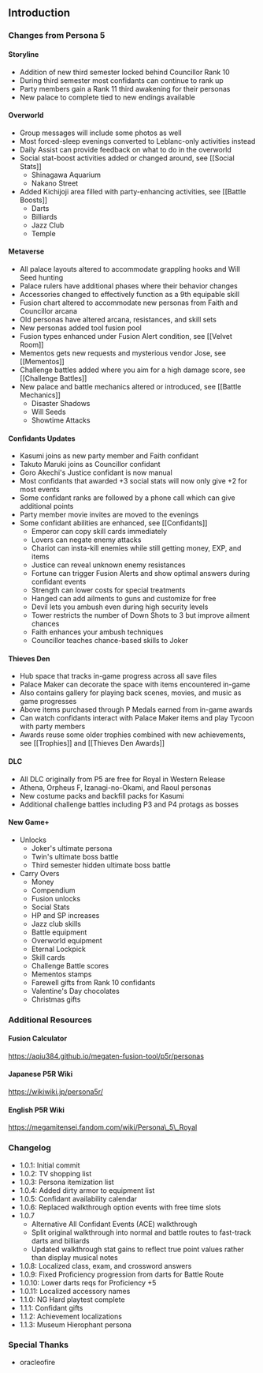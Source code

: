 ## Introduction
### Changes from Persona 5
#### Storyline
* Addition of new third semester locked behind Councillor Rank 10
* During third semester most confidants can continue to rank up
* Party members gain a Rank 11 third awakening for their personas
* New palace to complete tied to new endings available

#### Overworld
* Group messages will include some photos as well
* Most forced-sleep evenings converted to Leblanc-only activities instead
* Daily Assist can provide feedback on what to do in the overworld
* Social stat-boost activities added or changed around, see [[Social Stats]]
    * Shinagawa Aquarium
    * Nakano Street
* Added Kichijoji area filled with party-enhancing activities, see [[Battle Boosts]]
    * Darts
    * Billiards
    * Jazz Club
    * Temple

#### Metaverse
* All palace layouts altered to accommodate grappling hooks and Will Seed hunting
* Palace rulers have additional phases where their behavior changes
* Accessories changed to effectively function as a 9th equipable skill
* Fusion chart altered to accommodate new personas from Faith and Councillor arcana
* Old personas have altered arcana, resistances, and skill sets
* New personas added tool fusion pool
* Fusion types enhanced under Fusion Alert condition, see [[Velvet Room]]
* Mementos gets new requests and mysterious vendor Jose, see [[Mementos]]
* Challenge battles added where you aim for a high damage score, see [[Challenge Battles]]
* New palace and battle mechanics altered or introduced, see [[Battle Mechanics]]
    * Disaster Shadows
    * Will Seeds
    * Showtime Attacks

#### Confidants Updates
* Kasumi joins as new party member and Faith confidant
* Takuto Maruki joins as Councillor confidant
* Goro Akechi's Justice confidant is now manual
* Most confidants that awarded +3 social stats will now only give +2 for most events
* Some confidant ranks are followed by a phone call which can give additional points
* Party member movie invites are moved to the evenings
* Some confidant abilities are enhanced, see [[Confidants]]
    * Emperor can copy skill cards immediately
    * Lovers can negate enemy attacks
    * Chariot can insta-kill enemies while still getting money, EXP, and items
    * Justice can reveal unknown enemy resistances
    * Fortune can trigger Fusion Alerts and show optimal answers during confidant events
    * Strength can lower costs for special treatments
    * Hanged can add ailments to guns and customize for free
    * Devil lets you ambush even during high security levels
    * Tower restricts the number of Down Shots to 3 but improve ailment chances
    * Faith enhances your ambush techniques
    * Councillor teaches chance-based skills to Joker

#### Thieves Den
* Hub space that tracks in-game progress across all save files
* Palace Maker can decorate the space with items encountered in-game
* Also contains gallery for playing back scenes, movies, and music as game progresses
* Above items purchased through P Medals earned from in-game awards
* Can watch confidants interact with Palace Maker items and play Tycoon with party members
* Awards reuse some older trophies combined with new achievements, see [[Trophies]] and  [[Thieves Den Awards]]

#### DLC
* All DLC originally from P5 are free for Royal in Western Release
* Athena, Orpheus F, Izanagi-no-Okami, and Raoul personas
* New costume packs and backfill packs for Kasumi
* Additional challenge battles including P3 and P4 protags as bosses

#### New Game+
* Unlocks
    * Joker's ultimate persona
    * Twin's ultimate boss battle
    * Third semester hidden ultimate boss battle
* Carry Overs
    * Money
    * Compendium
    * Fusion unlocks
    * Social Stats
    * HP and SP increases
    * Jazz club skills
    * Battle equipment
    * Overworld equipment
    * Eternal Lockpick
    * Skill cards
    * Challenge Battle scores
    * Mementos stamps
    * Farewell gifts from Rank 10 confidants
    * Valentine's Day chocolates
    * Christmas gifts

### Additional Resources
#### Fusion Calculator
https://aqiu384.github.io/megaten-fusion-tool/p5r/personas

#### Japanese P5R Wiki
https://wikiwiki.jp/persona5r/

#### English P5R Wiki
https://megamitensei.fandom.com/wiki/Persona\_5\_Royal

### Changelog
* 1.0.1: Initial commit
* 1.0.2: TV shopping list
* 1.0.3: Persona itemization list
* 1.0.4: Added dirty armor to equipment list
* 1.0.5: Confidant availability calendar
* 1.0.6: Replaced walkthrough option events with free time slots
* 1.0.7
    * Alternative All Confidant Events (ACE) walkthrough
    * Split original walkthrough into normal and battle routes to fast-track darts and billiards
    * Updated walkthrough stat gains to reflect true point values rather than display musical notes
* 1.0.8: Localized class, exam, and crossword answers
* 1.0.9: Fixed Proficiency progression from darts for Battle Route
* 1.0.10: Lower darts reqs for Proficiency +5
* 1.0.11: Localized accessory names
* 1.1.0: NG Hard playtest complete
* 1.1.1: Confidant gifts
* 1.1.2: Achievement localizations
* 1.1.3: Museum Hierophant persona

### Special Thanks
* oracleofire
